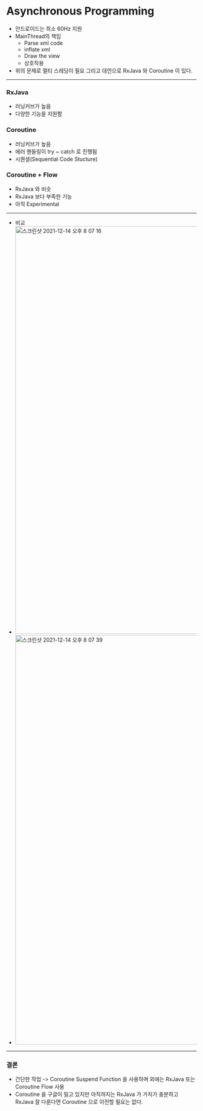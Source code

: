# Asynchronous Programming
* 안드로이드는 최소 60Hz 지원
* MainThread의 책임
  * Parse xml code
  * inflate xml
  * Draw the view
  * 상호작용
* 위의 문제로 멀티 스레딩이 필요 그리고 대안으로 RxJava 와 Coroutine 이 있다.
--- 
### RxJava 
* 러닝커브가 높음
* 다양한 기능을 지원함
### Coroutine
* 러닝커브가 높음
* 에러 핸들링이 try ~ catch 로 진행됨
* 시퀀셜(Sequential Code Stucture)
### Coroutine + Flow 
* RxJava 와 비슷
* RxJava 보다 부족한 기능
* 아직 Experimental
---
* 비교
* <img width="1079" alt="스크린샷 2021-12-14 오후 8 07 16" src="https://user-images.githubusercontent.com/51182964/145987019-0f37db66-6309-4d6b-af97-77ec89dfe707.png">
* <img width="1083" alt="스크린샷 2021-12-14 오후 8 07 39" src="https://user-images.githubusercontent.com/51182964/145987075-0b793357-7b11-45f2-925d-d41548cf00e3.png">


---
### 결론
* 간단한 작업 -> Coroutine Suspend Function 을 사용하며 외에는 RxJava 또는 Coroutine Flow 사용
* Coroutine 을 구글이 밀고 있지만 아직까지는 RxJava 가 가치가 충분하고 RxJava 잘 다룬다면 Coroutine 으로 이전할 필요는 없다.
